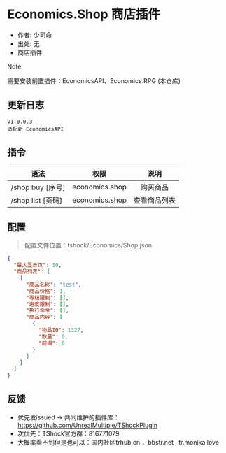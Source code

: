 # Economics.Shop 商店插件

- 作者: 少司命
- 出处: 无
- 商店插件

> [!NOTE]  
> 需要安装前置插件：EconomicsAPI、Economics.RPG (本仓库) 

## 更新日志

```
V1.0.0.3
适配新 EconomicsAPI
```

## 指令

| 语法              |      权限      |     说明     |
| ----------------- | :------------: | :----------: |
| /shop buy [序号]  | economics.shop |   购买商品   |
| /shop list [页码] | economics.shop | 查看商品列表 |

## 配置
> 配置文件位置：tshock/Economics/Shop.json
```json
{
  "最大显示页": 10,
  "商品列表": [
    {
      "商品名称": "test",
      "商品价格": 1,
      "等级限制": [],
      "进度限制": [],
      "执行命令": [],
      "商品内容": [
        {
          "物品ID": 1327,
          "数量": 0,
          "前缀": 0
        }
      ]
    }
  ]
}
```
## 反馈
- 优先发issued -> 共同维护的插件库：https://github.com/UnrealMultiple/TShockPlugin
- 次优先：TShock官方群：816771079
- 大概率看不到但是也可以：国内社区trhub.cn ，bbstr.net , tr.monika.love
